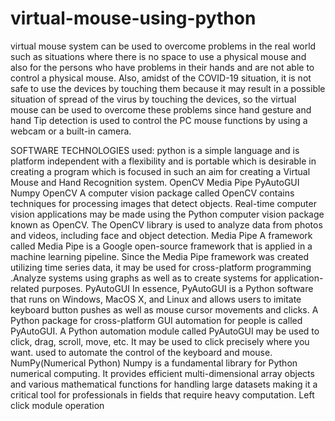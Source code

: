 # virtual-mouse-using-python
virtual mouse system can  be  used  to overcome problems in the real world  such  as situations where there is no space to use a physical mouse and also for the persons who have problems in their hands and are not able to control a physical mouse. Also, amidst of the COVID-19 situation, it is not safe to use the devices by touching them because it may result in a possible situation of spread of the virus by touching the devices, so the  virtual mouse can be used to overcome these problems since hand gesture and hand Tip detection is used to control the PC mouse functions by using a webcam or a built-in camera. 

SOFTWARE TECHNOLOGIES used:
python is a simple language and is platform independent   with a flexibility and is portable which is desirable in  creating a program which is focused in such an aim for  creating a Virtual Mouse and Hand Recognition system.
  OpenCV 
  Media Pipe 
  PyAutoGUI 
  Numpy
OpenCV 
   A computer vision package called OpenCV contains techniques for processing images that detect objects. Real-time computer vision applications may be made using the Python computer vision package known as OpenCV. The OpenCV library is used to analyze data from  photos  and videos,  including  face  and  object detection.
Media Pipe 
   A  framework  called Media  Pipe is  a Google  open-source  framework  that  is  applied  in  a  machine learning  pipeline. Since  the  Media Pipe  framework was created utilizing time series data, it may be used for  cross-platform  programming .Analyze systems using  graphs  as  well  as  to  create  systems  for application-related  purposes.
PyAutoGUI
     In essence, PyAutoGUI is a Python software that runs on Windows, MacOS X, and Linux and allows users to imitate  keyboard button pushes as well as mouse cursor movements and clicks. A Python package for cross-platform  GUI automation  for people  is called PyAutoGUI.  A  Python  automation  module  called PyAutoGUI may be used to click, drag, scroll, move, etc. It may be used to click precisely where you want. used  to  automate  the  control  of  the  keyboard  and mouse.
NumPy(Numerical Python)
Numpy is a fundamental library for Python numerical computing. It provides efficient multi-dimensional array objects and various mathematical functions for handling large datasets making it a critical tool for professionals in fields that require heavy computation.
Left click module operation
